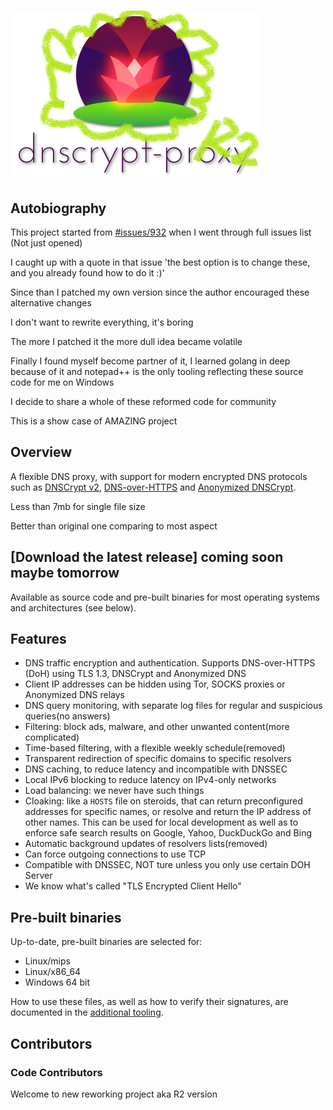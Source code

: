 # ![dnscrypt-proxy-r2](https://github.com/AZ-X/MEDIA/blob/master/PNG/RD.png?raw=true)

## Autobiography

This project started from [#issues/932](https://github.com/DNSCrypt/dnscrypt-proxy/issues/932) when I went through full issues list (Not just opened)

I caught up with a quote in that issue 'the best option is to change these, and you already found how to do it :)'

Since than I patched my own version since the author encouraged these alternative changes

I don't want to rewrite everything, it's boring

The more I patched it the more dull idea became volatile

Finally I found myself become partner of it, I learned golang in deep because of it and notepad++ is the only tooling reflecting these source code for me on Windows

I decide to share a whole of these reformed code for community

This is a show case of AMAZING project

## Overview

A flexible DNS proxy, with support for modern encrypted DNS protocols such as [DNSCrypt v2](https://github.com/AZ-X/dnscrypt-proxy-r2/blob/master/dnscrypt-proxy/protocol/DNSCRYPT-V2-PROTOCOL.txt), [DNS-over-HTTPS](https://www.rfc-editor.org/rfc/rfc8484.txt) and [Anonymized DNSCrypt](https://github.com/AZ-X/dnscrypt-proxy-r2/blob/master/dnscrypt-proxy/protocol/ANONYMIZED-DNSCRYPT.txt).

Less than 7mb for single file size

Better than original one comparing to most aspect


## [Download the latest release] coming soon maybe tomorrow

Available as source code and pre-built binaries for most operating systems and architectures (see below).

## Features

* DNS traffic encryption and authentication. Supports DNS-over-HTTPS (DoH) using TLS 1.3, DNSCrypt and Anonymized DNS
* Client IP addresses can be hidden using Tor, SOCKS proxies or Anonymized DNS relays
* DNS query monitoring, with separate log files for regular and suspicious queries(no answers)
* Filtering: block ads, malware, and other unwanted content(more complicated)
* Time-based filtering, with a flexible weekly schedule(removed)
* Transparent redirection of specific domains to specific resolvers
* DNS caching, to reduce latency and incompatible with DNSSEC
* Local IPv6 blocking to reduce latency on IPv4-only networks
* Load balancing: we never have such things
* Cloaking: like a `HOSTS` file on steroids, that can return preconfigured addresses for specific names, or resolve and return the IP address of other names. This can be used for local development as well as to enforce safe search results on Google, Yahoo, DuckDuckGo and Bing
* Automatic background updates of resolvers lists(removed)
* Can force outgoing connections to use TCP
* Compatible with DNSSEC, NOT ture unless you only use certain DOH Server
* We know what's called "TLS Encrypted Client Hello"

## Pre-built binaries

Up-to-date, pre-built binaries are selected for:


* Linux/mips
* Linux/x86_64
* Windows 64 bit

How to use these files, as well as how to verify their signatures, are documented in the 
[additional tooling](https://github.com/AZ-X/WPF-GO-dnscrypt-proxy-md/wiki).

## Contributors

### Code Contributors

Welcome to new reworking project aka R2 version
